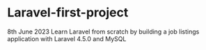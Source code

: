 # Laravel-first-project
8th June 2023
Learn Laravel from scratch by building a job listings application with Laravel 4.5.0 and MySQL
